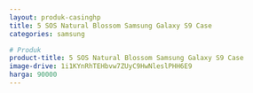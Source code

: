 ```yaml
---
layout: produk-casinghp
title: 5 SOS Natural Blossom Samsung Galaxy S9 Case
categories: samsung

# Produk
product-title: 5 SOS Natural Blossom Samsung Galaxy S9 Case
image-drive: 1i1KYnRhTEHbvw7ZUyC9HwNleslPHH6E9
harga: 90000
---
```

